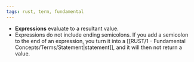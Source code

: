 ```yaml
---
tags: rust, term, fundamental
---
```


- **Expressions** evaluate to a resultant value. 
- Expressions do not include ending semicolons. If you add a semicolon to the end of an expression, you turn it into a [[RUST/1 - Fundamental Concepts/Terms/Statement|statement]], and it will then not return a value.